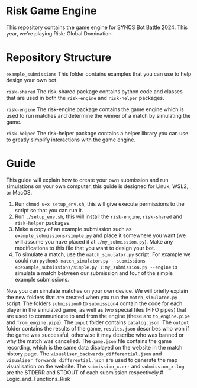 # Risk Game Engine

This repository contains the game engine for SYNCS Bot Battle 2024. This year, we're playing Risk: Global Domination.

# Repository Structure

`example_submissions`
This folder contains examples that you can use to help design your own bot.

`risk-shared`
The risk-shared package contains python code and classes that are used in both the `risk-engine` and `risk-helper` packages.

`risk-engine`
The risk-engine package contains the game engine which is used to run matches and determine the winner of a match by simulating the game.

`risk-helper`
The risk-helper package contains a helper library you can use to greatly simplify interactions with the game engine.

# Guide

This guide will explain how to create your own submission and run simulations on your own computer, this guide is designed for Linux, WSL2, or MacOS.

1. Run `chmod u+x setup_env.sh`, this will give execute permissions to the script so that you can run it.
2. Run `./setup_env.sh`, this will install the `risk-engine`, `risk-shared` and `risk-helper` packages.
3. Make a copy of an example submission such as `example_submissions/simple.py` and place it somewhere you want (we will assume you have placed it at `./my_submission.py`). Make any modifications to this file that you want to design your bot.
4. To simulate a match, use the `match_simulator.py` script. For example we could run `python3 match_simulator.py --submissions 4:example_submissions/simple.py 1:my_submission.py --engine` to simulate a match between our submission and four of the simple example submissions.

Now you can simulate matches on your own device. We will briefly explain the new folders that are created when you run the `match_simulator.py` script. The folders `submission0` to `submission4` contain the code for each player in the simulated game, as well as two special files (FIFO pipes) that are used to communicate to and from the engine (these are `to_engine.pipe` and `from_engine.pipe`). 
The `input` folder contains `catalog.json`. The `output` folder contains the results of the game, `results.json` describes who won if the game was successful, otherwise it may describe who was banned or why the match was cancelled. The `game.json` file contains the game recording, which is the same data displayed on the website in the match history page. The `visualiser_backwards_differential.json` and `visualiser_forwards_differential.json` are used to generate the map visualisation on the website. The `submission_x.err` and `submission_x.log` are the STDERR and STDOUT of each submission respectively.# Logic_and_Functions_Risk
